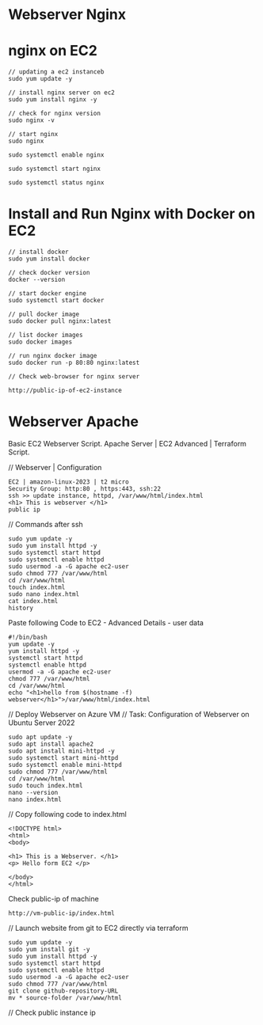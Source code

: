 # Webserver Nginx
# nginx on EC2
```
// updating a ec2 instanceb
sudo yum update -y

// install nginx server on ec2 
sudo yum install nginx -y

// check for nginx version
sudo nginx -v

// start nginx
sudo nginx

sudo systemctl enable nginx

sudo systemctl start nginx

sudo systemctl status nginx

```


# Install and Run Nginx with Docker on EC2
```
// install docker
sudo yum install docker

// check docker version
docker --version

// start docker engine
sudo systemctl start docker

// pull docker image 
sudo docker pull nginx:latest 

// list docker images
sudo docker images

// run nginx docker image 
sudo docker run -p 80:80 nginx:latest
   
// Check web-browser for nginx server

http://public-ip-of-ec2-instance
```

# Webserver Apache
Basic EC2 Webserver Script. Apache Server | EC2 Advanced | Terraform Script.

// Webserver | Configuration
```
EC2 | amazon-linux-2023 | t2 micro
Security Group: http:80 , https:443, ssh:22
ssh >> update instance, httpd, /var/www/html/index.html
<h1> This is webserver </h1>
public ip
```

// Commands after ssh

```
sudo yum update -y
sudo yum install httpd -y
sudo systemctl start httpd
sudo systemctl enable httpd
sudo usermod -a -G apache ec2-user
sudo chmod 777 /var/www/html
cd /var/www/html
touch index.html
sudo nano index.html
cat index.html
history
```

Paste following Code to
EC2 - Advanced Details - user data

```
#!/bin/bash
yum update -y
yum install httpd -y
systemctl start httpd
systemctl enable httpd
usermod -a -G apache ec2-user
chmod 777 /var/www/html
cd /var/www/html
echo "<h1>hello from $(hostname -f) webserver</h1>">/var/www/html/index.html
```

// Deploy Webserver on Azure VM
// Task: Configuration of Webserver on Ubuntu Server 2022
```
sudo apt update -y
sudo apt install apache2
sudo apt install mini-httpd -y
sudo systemctl start mini-httpd
sudo systemctl enable mini-httpd
sudo chmod 777 /var/www/html
cd /var/www/html
sudo touch index.html
nano --version
nano index.html
```
// Copy following code to index.html
```
<!DOCTYPE html>
<html>
<body>

<h1> This is a Webserver. </h1>
<p> Hello form EC2 </p>

</body>
</html>
```

Check public-ip of machine
```
http://vm-public-ip/index.html
```

// Launch website from git to EC2 directly via terraform
```
sudo yum update -y
sudo yum install git -y
sudo yum install httpd -y
sudo systemctl start httpd
sudo systemctl enable httpd
sudo usermod -a -G apache ec2-user
sudo chmod 777 /var/www/html
git clone github-repository-URL
mv * source-folder /var/www/html
```
// Check public instance ip
